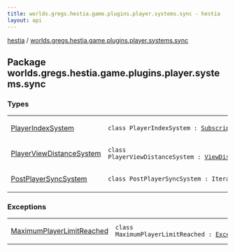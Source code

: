 ```yaml
---
title: worlds.gregs.hestia.game.plugins.player.systems.sync - hestia
layout: api
---
```


<div class='api-docs-breadcrumbs'><a href="../index.html">hestia</a> / <a href="./index.html">worlds.gregs.hestia.game.plugins.player.systems.sync</a></div>

## Package worlds.gregs.hestia.game.plugins.player.systems.sync

### Types

<table class="api-docs-table">
<tbody>
<tr>
<td markdown="1">

<a href="-player-index-system/index.html">PlayerIndexSystem</a>


</td>
<td markdown="1">
<div class="signature"><code><span class="keyword">class </span><span class="identifier">PlayerIndexSystem</span>&nbsp;<span class="symbol">:</span>&nbsp;<a href="../worlds.gregs.hestia.game.api/-subscription-system/index.html"><span class="identifier">SubscriptionSystem</span></a></code></div>

</td>
</tr>
<tr>
<td markdown="1">

<a href="-player-view-distance-system/index.html">PlayerViewDistanceSystem</a>


</td>
<td markdown="1">
<div class="signature"><code><span class="keyword">class </span><span class="identifier">PlayerViewDistanceSystem</span>&nbsp;<span class="symbol">:</span>&nbsp;<a href="../worlds.gregs.hestia.game.plugins.entity.systems/-view-distance-system/index.html"><span class="identifier">ViewDistanceSystem</span></a></code></div>

</td>
</tr>
<tr>
<td markdown="1">

<a href="-post-player-sync-system/index.html">PostPlayerSyncSystem</a>


</td>
<td markdown="1">
<div class="signature"><code><span class="keyword">class </span><span class="identifier">PostPlayerSyncSystem</span>&nbsp;<span class="symbol">:</span>&nbsp;<span class="identifier">IteratingSystem</span></code></div>

</td>
</tr>
</tbody>
</table>

### Exceptions

<table class="api-docs-table">
<tbody>
<tr>
<td markdown="1">

<a href="-maximum-player-limit-reached/index.html">MaximumPlayerLimitReached</a>


</td>
<td markdown="1">
<div class="signature"><code><span class="keyword">class </span><span class="identifier">MaximumPlayerLimitReached</span>&nbsp;<span class="symbol">:</span>&nbsp;<a href="https://kotlinlang.org/api/latest/jvm/stdlib/kotlin/-exception/index.html"><span class="identifier">Exception</span></a></code></div>

</td>
</tr>
</tbody>
</table>
